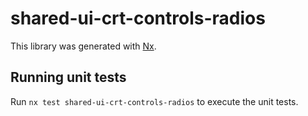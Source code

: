 # shared-ui-crt-controls-radios

This library was generated with [Nx](https://nx.dev).

## Running unit tests

Run `nx test shared-ui-crt-controls-radios` to execute the unit tests.

